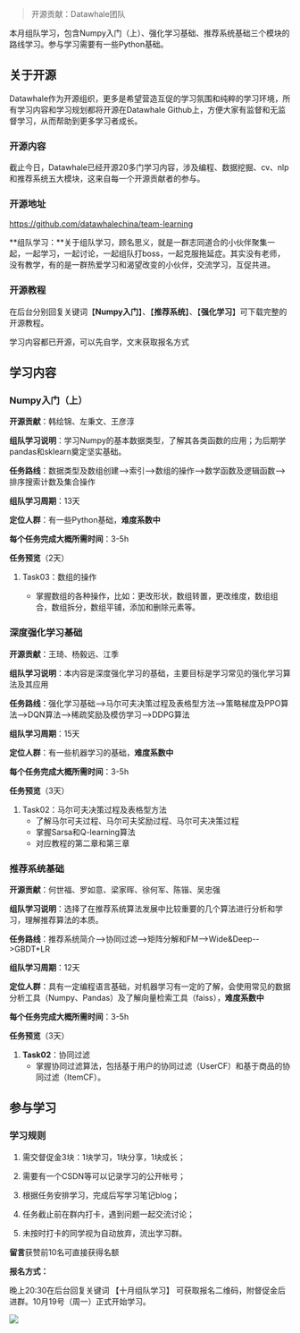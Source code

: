 >  开源贡献：Datawhale团队

本月组队学习，包含Numpy入门（上）、强化学习基础、推荐系统基础三个模块的路线学习。参与学习需要有一些Python基础。

## 关于开源

Datawhale作为开源组织，更多是希望营造互促的学习氛围和纯粹的学习环境，所有学习内容和学习规划都将开源在Datawhale Github上，方便大家有监督和无监督学习，从而帮助到更多学习者成长。

### **开源内容**

截止今日，Datawhale已经开源20多门学习内容，涉及编程、数据挖掘、cv、nlp和推荐系统五大模块，这来自每一个开源贡献者的参与。

### **开源地址**

https://github.com/datawhalechina/team-learning

**组队学习：**关于组队学习，顾名思义，就是一群志同道合的小伙伴聚集一起，一起学习，一起讨论，一起组队打boss，一起克服拖延症。其实没有老师，没有教学，有的是一群热爱学习和渴望改变的小伙伴，交流学习，互促共进。

### **开源教程**

在后台分别回复关键词【**Numpy入门**】、【**推荐系统**】、【**强化学习**】可下载完整的开源教程。

学习内容都已开源，可以先自学，文末获取报名方式

## 学习内容

### Numpy入门（上）

**开源贡献**：韩绘锦、左秉文、王彦淳

**组队学习说明**：学习Numpy的基本数据类型，了解其各类函数的应用；为后期学pandas和sklearn奠定坚实基础。

**任务路线**：数据类型及数组创建-->索引-->数组的操作-->数学函数及逻辑函数-->排序搜索计数及集合操作

**组队学习周期**：13天

**定位人群**：有一些Python基础，**难度系数中**

**每个任务完成大概所需时间**：3-5h

**任务预览**（2天）

1. Task03：数组的操作

    - 掌握数组的各种操作，比如：更改形状，数组转置，更改维度，数组组合，数组拆分，数组平铺，添加和删除元素等。

        

### 深度强化学习基础

**开源贡献**：王琦、杨毅远、江季

**组队学习说明**：本内容是深度强化学习的基础，主要目标是学习常见的强化学习算法及其应用

**任务路线**：强化学习基础-->马尔可夫决策过程及表格型方法-->策略梯度及PPO算法-->DQN算法-->稀疏奖励及模仿学习-->DDPG算法

**组队学习周期**：15天

**定位人群**：有一些机器学习的基础，**难度系数中**

**每个任务完成大概所需时间**：3-5h

**任务预览**（3天）

1. Task02：马尔可夫决策过程及表格型方法
    - 了解马尔可夫过程、马尔可夫奖励过程、马尔可夫决策过程
    - 掌握Sarsa和Q-learning算法
    - 对应教程的第二章和第三章

### 推荐系统基础



**开源贡献**：何世福、罗如意、梁家晖、徐何军、陈锴、吴忠强

**组队学习说明**：选择了在推荐系统算法发展中比较重要的几个算法进行分析和学习，理解推荐算法的本质。

**任务路线**：推荐系统简介-->协同过滤-->矩阵分解和FM-->Wide&Deep-->GBDT+LR

**组队学习周期**：12天

**定位人群**：具有一定编程语言基础，对机器学习有一定的了解，会使用常见的数据分析工具（Numpy、Pandas）及了解向量检索工具（faiss），**难度系数中**

**每个任务完成大概所需时间**：3-5h

**任务预览**（3天）

1. **Task02**：协同过滤
    - 掌握协同过滤算法，包括基于用户的协同过滤（UserCF）和基于商品的协同过滤（ItemCF）。

## 参与学习

### 学习规则

1. 需交督促金3块：1块学习，1块分享，1块成长；

2. 需要有一个CSDN等可以记录学习的公开帐号；

3. 根据任务安排学习，完成后写学习笔记blog；

4. 任务截止前在群内打卡，遇到问题一起交流讨论；

5. 未按时打卡的同学视为自动放弃，流出学习群。

**留言**获赞前10名可直接获得名额

**报名方式：**

晚上20:30在后台回复关键词 【十月组队学习】 可获取报名二维码，附督促金后进群。10月19号（周一）正式开始学习。

![](https://tva1.sinaimg.cn/large/0081Kckwly1gkc2glljwhj30p00a5q44.jpg)
